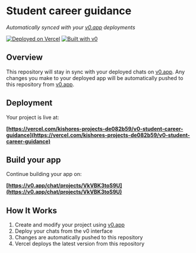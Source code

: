 # Student career guidance

*Automatically synced with your [v0.app](https://v0.app) deployments*

[![Deployed on Vercel](https://img.shields.io/badge/Deployed%20on-Vercel-black?style=for-the-badge&logo=vercel)](https://vercel.com/kishores-projects-de082b59/v0-student-career-guidance)
[![Built with v0](https://img.shields.io/badge/Built%20with-v0.app-black?style=for-the-badge)](https://v0.app/chat/projects/VkVBK3toS9U)

## Overview

This repository will stay in sync with your deployed chats on [v0.app](https://v0.app).
Any changes you make to your deployed app will be automatically pushed to this repository from [v0.app](https://v0.app).

## Deployment

Your project is live at:

**[https://vercel.com/kishores-projects-de082b59/v0-student-career-guidance](https://vercel.com/kishores-projects-de082b59/v0-student-career-guidance)**

## Build your app

Continue building your app on:

**[https://v0.app/chat/projects/VkVBK3toS9U](https://v0.app/chat/projects/VkVBK3toS9U)**

## How It Works

1. Create and modify your project using [v0.app](https://v0.app)
2. Deploy your chats from the v0 interface
3. Changes are automatically pushed to this repository
4. Vercel deploys the latest version from this repository